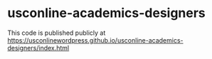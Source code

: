 # usconline-academics-designers
This code is published publicly at https://usconlinewordpress.github.io/usconline-academics-designers/index.html
